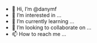 - 👋 Hi, I’m @danymf
- 👀 I’m interested in ...
- 🌱 I’m currently learning ...
- 💞️ I’m looking to collaborate on ...
- 📫 How to reach me ...

<!---
danymf/danymf is a ✨ special ✨ repository because its `README.md` (this file) appears on your GitHub profile.
You can click the Preview link to take a look at your changes.
--->
